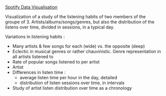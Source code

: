 [Spotify Data Visualisation](https://reathe.github.io/spotify-dataviz/)

Visualization of a study of the listening habits of two members of the groupe of 3. Artists/albums/songs/genres, but also the distribution of the listens over time, divided in sessions, in a typical day.

Variations in listening habits :

- Many artists & few songs for each (wide) vs. the opposite (deep)
- Eclectic in musical genres or rather chauvinistic. Genre representation in all artists listened to
- Rate of popular songs listened to per artist
- Artist
- Differences in listen time :
    - average listen time per hour in the day, detailed
    - distribution of listen sessions over time, in intervals
- Study of artist listen distribution over time as a chronology